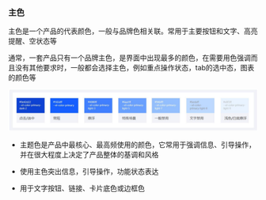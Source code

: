 
###  主色

主色是一个产品的代表颜色，一般与品牌色相关联。常用于主要按钮和文字、高亮提醒、空状态等

通常，一套产品只有一个品牌主色，是界面中出现最多的颜色，在需要用色强调而且没有其他要求时，一般都会选择主色，例如重点操作状态，tab的选中态，图表的颜色等


<img src="./img/主色.jpg">



- 主题色是产品中最核心、最高频使用的颜色，它常用于强调信息、引导操作，并在很大程度上决定了产品整体的基调和风格

- 使用主色突出信息，引导操作，功能状态表达

- 用于文字按钮、链接、卡片底色或边框色
